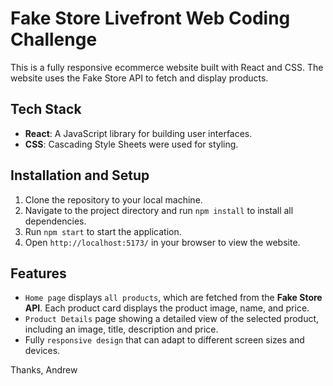 # Fake Store Livefront Web Coding Challenge 

This is a fully responsive ecommerce website built with React and CSS. The website uses the Fake Store API to fetch and display products.


## Tech Stack

- **React**: A JavaScript library for building user interfaces.
- **CSS**: Cascading Style Sheets were used for styling.

## Installation and Setup
1. Clone the repository to your local machine.
2. Navigate to the project directory and run `npm install` to install all dependencies.
3. Run `npm start` to start the application.
4. Open `http://localhost:5173/` in your browser to view the website.

## Features

- `Home page` displays `all products`, which are fetched from the **Fake Store API**. Each product card displays the product image, name, and price.
- `Product Details` page showing a detailed view of the selected product, including an image, title, description and price.
- Fully `responsive design` that can adapt to different screen sizes and devices.


Thanks,
Andrew